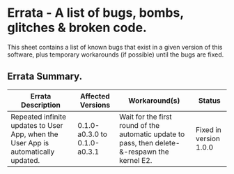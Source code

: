 # Errata - A list of bugs, bombs, glitches & broken code.
This sheet contains a list of known bugs that exist in a given version of this software, plus temporary workarounds (if possible) until the bugs are fixed.

## Errata Summary.
| Errata Description | Affected Versions | Workaround(s) | Status |
|--------------------|-------------------|---------------|--------|
| Repeated infinite updates to User App, when the User App is automatically updated. | 0.1.0-a0.3.0 to 0.1.0-a0.3.1 | Wait for the first round of the automatic update to pass, then delete-&-respawn the kernel E2. | Fixed in version 1.0.0 |
